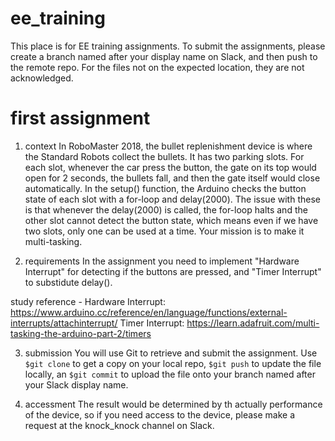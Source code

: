 # ee_training
  This place is for EE training assignments. To submit the assignments, please create a branch named after your display name on Slack, and then push to the remote repo. For the files not on the expected location, they are not acknowledged.

# first assignment
1. context
  In RoboMaster 2018, the bullet replenishment device is where the Standard Robots collect the bullets. It has two parking slots. For each slot, whenever the car press the button, the gate on its top would open for 2 seconds, the bullets fall, and then the gate itself would close automatically. 
  In the setup() function, the Arduino checks the button state of each slot with a for-loop and delay(2000). The issue with these is that whenever the delay(2000) is called, the for-loop halts and the other slot cannot detect the button state, which means even if we have two slots, only one can be used at a time. Your mission is to make it multi-tasking.

2. requirements
  In the assignment you need to implement "Hardware Interrupt" for detecting if the buttons are pressed, and "Timer Interrupt" to substidute delay(). 
  
  study reference - 
  Hardware Interrupt: https://www.arduino.cc/reference/en/language/functions/external-interrupts/attachinterrupt/
  Timer Interrupt: https://learn.adafruit.com/multi-tasking-the-arduino-part-2/timers
  
  
3. submission
  You will use Git to retrieve and submit the assignment.  Use `$git clone` to get a copy on your local repo, `$git push` to update the file locally, an `$git commit` to upload the file onto your branch named after your Slack display name.
  
  
4. accessment
  The result would be determined by th actually performance of the device, so if you need access to the device, please make a request at the knock_knock channel on Slack.
